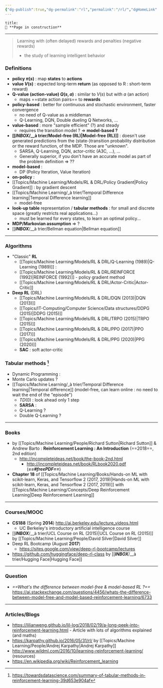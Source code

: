 ```yaml
---
{"dg-publish":true,"dg-permalink":"rl","permalink":"/rl/","dgHomeLink":true,"dgPassFrontmatter":false}
---
```



```ad-warning
title:
🚧 **Page in construction**
```
---

> 
> Learning with (often delayed) rewards and penalties (negative rewards)
> - the study of learning intelligent behavior

### Definitions
- **policy $\pi(s)$** : map **states** to **actions**
- **value $V(s)$** : expected long-term **return** (as opposed to R : short-term reward)
- **Q-value (action-value) $Q(s,a)$** : similar to $V(s)$ but with $a$ (an action)
	- maps ==state action pairs== to **rewards**
- **policy-based** : better for continuous and stochastic environment, faster convergence
	- no need of Q-value as a middleman
	- Q-Learning, DQN, Double dueling Q Networks, ...
- **value-based** : more "sample efficient" (?) and steady
	- requires the transition model ? => **model-based ?**
- **[[___INBOX___/__à trier/Model-free (RL)|Model-free (RL)]]** : doesn't use generated predictions from the (state-)transition probability distribution or the reward function, of the MDP. Those are "unknown".
	- SARSA, Q-Learning, DQN, actor-critic (A3C, ...), ...
	- Generally superior, if you don't have an accurate model as part of the problem definition => ??
- **model-based** : 
	- DP (Policy Iteration, Value Iteration)
- **on-policy** : 
- [[Topics/Machine Learning/Models/RL & DRL/Policy Gradient|Policy Gradient]] : by gradient descent
- [[Topics/Machine Learning/_à trier/Temporal Difference learning|Temporal Difference learning]]
	- model-free
- **look-up table** representation / **tabular methods** : for small and discrete space (greatly restricts real applications...)
	- must be learned for every states, to learn an optimal policy...
- **MDP/Markovian assumption** => ?
- [[___INBOX___/__à trier/Bellman equation|Bellman equation]]

---
### Algorithms
- "Classic" **RL**
	- [[Topics/Machine Learning/Models/RL & DRL/Q-Learning (1989)|Q-Learning (1989)]] : 
	- [[Topics/Machine Learning/Models/RL & DRL/REINFORCE (1992)|REINFORCE (1992)]] - policy gradient method
	- [[Topics/Machine Learning/Models/RL & DRL/Actor-Critic|Actor-Critic]]
- **Deep RL** (DRL)
	- [[Topics/Machine Learning/Models/RL & DRL/DQN (2013)|DQN (2013)]]
	- [[Topics/IT-Computing/Computer Science/Data structures/DDPG (2015)|DDPG (2015)]]
	- [[Topics/Machine Learning/Models/RL & DRL/TRPO (2015)|TRPO (2015)]]
	- [[Topics/Machine Learning/Models/RL & DRL/PPO (2017)|PPO (2017)]]
	- [[Topics/Machine Learning/Models/RL & DRL/PPG (2020)|PPG (2020)]]
	- **SAC** : soft actor-critic

### Tabular methods [^1]
- Dynamic Programming :
- Monte Carlo updates ?
- [[Topics/Machine Learning/_à trier/Temporal Difference learning|Temporal difference]] (model-free, can learn online : no need to wait the end of the "episode")
	- $TD(0)$ : look ahead only 1 step
	- **SARSA** : 
	- Q-Learning ?
	- Double Q-Learning ?

---
### Books
-  by [[Topics/Machine Learning/People/Richard Sutton|Richard Sutton]] & Andrew Barto : **Reinforcement Learning : An Introduction** (==2018==, 2nd edition)
	- http://incompleteideas.net/book/the-book-2nd.html
		- http://incompleteideas.net/book/RLbook2020.pdf (***==#freePDF==***)
- **Chapter 18** of [[Topics/Machine Learning/Books/Hands-on ML with scikit-learn, Keras, and Tensorflow 2 (2017, 2019)|Hands-on ML with scikit-learn, Keras, and Tensorflow 2 (2017, 2019)]] with [[Topics/Machine Learning/Concepts/Deep Reinforcement Learning|Deep Reinforcement Learning]]

---
### Courses/MOOC
- **CS188** (Spring **2014**) http://ai.berkeley.edu/lecture_videos.html
	- UC Berkeley's introductory artificial intelligence course
- [[___INBOX___/__à trier/UCL Course on RL (2015)|UCL Course on RL (2015)]] by [[Topics/Machine Learning/People/David Silver|David Silver]]
- Deep RL Bootcamp (August **2017**)
	- https://sites.google.com/view/deep-rl-bootcamp/lectures
- https://github.com/huggingface/deep-rl-class by [[___INBOX___/__à trier/Hugging Face|Hugging Face]]

---
### Question
- *==What's the difference between model-free & model-based RL ?==* https://ai.stackexchange.com/questions/4456/whats-the-difference-between-model-free-and-model-based-reinforcement-learning/6733

---
### Articles/Blogs
- https://lilianweng.github.io/lil-log/2018/02/19/a-long-peek-into-reinforcement-learning.html - Article with lots of algorithms explained (and maths)
- https://karpathy.github.io/2016/05/31/rl/ by [[Topics/Machine Learning/People/Andrej Karpathy|Andrej Karpathy]]
- http://www.wildml.com/2016/10/learning-reinforcement-learning/ (resources)
- https://en.wikipedia.org/wiki/Reinforcement_learning


[^1]: https://towardsdatascience.com/summary-of-tabular-methods-in-reinforcement-learning-39d653e904af